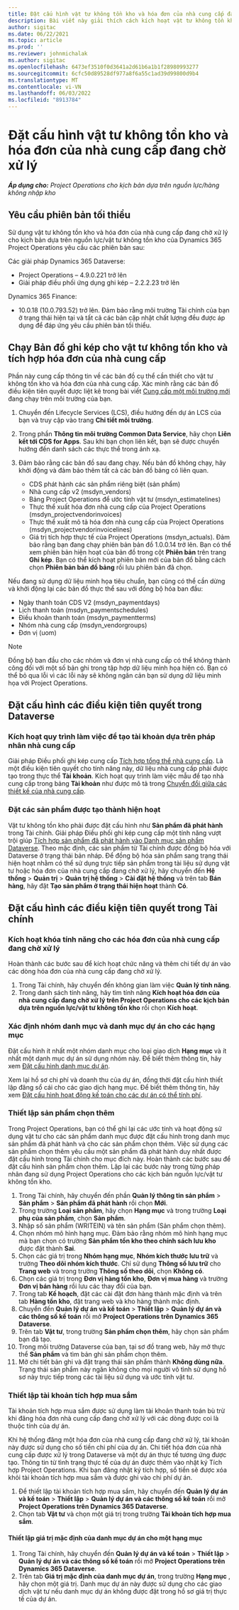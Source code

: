 ```yaml
---
title: Đặt cấu hình vật tư không tồn kho và hóa đơn của nhà cung cấp đang chờ xử lý
description: Bài viết này giải thích cách kích hoạt vật tư không tồn kho và hóa đơn của nhà cung cấp đang chờ xử lý.
author: sigitac
ms.date: 06/22/2021
ms.topic: article
ms.prod: ''
ms.reviewer: johnmichalak
ms.author: sigitac
ms.openlocfilehash: 6473ef3510f0d3641a2d61b6a1b1f28980993277
ms.sourcegitcommit: 6cfc50d89528df977a8f6a55c1ad39d99800d9b4
ms.translationtype: MT
ms.contentlocale: vi-VN
ms.lasthandoff: 06/03/2022
ms.locfileid: "8913784"
---
```

# <a name="configure-non-stocked-materials-and-pending-vendor-invoices"></a>Đặt cấu hình vật tư không tồn kho và hóa đơn của nhà cung cấp đang chờ xử lý

_**Áp dụng cho:** Project Operations cho kịch bản dựa trên nguồn lực/hàng không nhập kho_

## <a name="minimum-version-requirement"></a>Yêu cầu phiên bản tối thiểu

Sử dụng vật tư không tồn kho và hóa đơn của nhà cung cấp đang chờ xử lý cho kịch bản dựa trên nguồn lực/vật tư không tồn kho của Dynamics 365 Project Operations yêu cầu các phiên bản sau:

Các giải pháp Dynamics 365 Dataverse:

- Project Operations – 4.9.0.221 trở lên
- Giải pháp điều phối ứng dụng ghi kép – 2.2.2.23 trở lên

Dynamics 365 Finance:
- 10.0.18 (10.0.793.52) trở lên. Đảm bảo rằng môi trường Tài chính của bạn ở trạng thái hiện tại và tất cả các bản cập nhật chất lượng đều được áp dụng để đáp ứng yêu cầu phiên bản tối thiểu.

## <a name="run-dual-write-maps-for-non-stocked-materials-and-vendor-invoice-integration"></a>Chạy Bản đồ ghi kép cho vật tư không tồn kho và tích hợp hóa đơn của nhà cung cấp

Phần này cung cấp thông tin về các bản đồ cụ thể cần thiết cho vật tư không tồn kho và hóa đơn của nhà cung cấp. Xác minh rằng các bản đồ điều kiện tiên quyết được liệt kê trong bài viết [Cung cấp một môi trường mới](../environment/resource-provision-new-environment.md#run-project-operations-dual-write-maps) đang chạy trên môi trường của bạn.

1. Chuyển đến Lifecycle Services (LCS), điều hướng đến dự án LCS của bạn và truy cập vào trang **Chi tiết môi trường**.
2. Trong phần **Thông tin môi trường Common Data Service**, hãy chọn **Liên kết tới CDS for Apps**. Sau khi bạn chọn liên kết, bạn sẽ được chuyển hướng đến danh sách các thực thể trong ánh xạ.
3. Đảm bảo rằng các bản đồ sau đang chạy. Nếu bản đồ không chạy, hãy khởi động và đảm bảo thêm tất cả các bản đồ bảng có liên quan.

    - CDS phát hành các sản phẩm riêng biệt (sản phẩm)
    - Nhà cung cấp v2 (msdyn_vendors)
    - Bảng Project Operations để ước tính vật tư (msdyn_estimatelines)
    - Thực thể xuất hóa đơn nhà cung cấp của Project Operations (msdyn_projectvendorinvoices)
    - Thực thể xuất mô tả hóa đơn nhà cung cấp của Project Operations (msdyn_projectvendorinvoicelines)
    - Giá trị tích hợp thực tế của Project Operations (msdyn_actuals). Đảm bảo rằng bạn đang chạy phiên bản bản đồ 1.0.0.14 trở lên. Bạn có thể xem phiên bản hiện hoạt của bản đồ trong cột **Phiên bản** trên trang **Ghi kép**. Bạn có thể kích hoạt phiên bản mới của bản đồ bằng cách chọn **Phiên bản bản đồ bảng** rồi lưu phiên bản đã chọn.

Nếu đang sử dụng dữ liệu minh họa tiêu chuẩn, bạn cũng có thể cần dừng và khởi động lại các bản đồ thực thể sau với đồng bộ hóa ban đầu:
  - Ngày thanh toán CDS V2 (msdyn_paymentdays)
  - Lịch thanh toán (msdyn_paymentschedules)
  - Điều khoản thanh toán (msdyn_paymentterms)
  - Nhóm nhà cung cấp (msdyn_vendorgroups)
  - Đơn vị (uom)

> [!NOTE]
> Đồng bộ ban đầu cho các nhóm và đơn vị nhà cung cấp có thể không thành công đối với một số bản ghi trong tập hợp dữ liệu minh họa hiện có. Bạn có thể bỏ qua lỗi vì các lỗi này sẽ không ngăn cản bạn sử dụng dữ liệu minh họa với Project Operations.

## <a name="configure-prerequisites-in-dataverse"></a>Đặt cấu hình các điều kiện tiên quyết trong Dataverse

### <a name="activate-workflow-to-create-accounts-based-on-vendor-entity"></a>Kích hoạt quy trình làm việc để tạo tài khoản dựa trên pháp nhân nhà cung cấp

Giải pháp Điều phối ghi kép cung cấp [Tích hợp tổng thể nhà cung cấp](/dynamics365/fin-ops-core/dev-itpro/data-entities/dual-write/vendor-mapping). Là một điều kiện tiên quyết cho tính năng này, dữ liệu nhà cung cấp phải được tạo trong thực thể **Tài khoản**. Kích hoạt quy trình làm việc mẫu để tạo nhà cung cấp trong bảng **Tài khoản** như được mô tả trong [Chuyển đổi giữa các thiết kế của nhà cung cấp](/dynamics365/fin-ops-core/dev-itpro/data-entities/dual-write/vendor-switch).

### <a name="set-products-to-be-created-as-active"></a>Đặt các sản phẩm được tạo thành hiện hoạt

Vật tư không tồn kho phải được đặt cấu hình như **Sản phẩm đã phát hành** trong Tài chính. Giải pháp Điều phối ghi kép cung cấp một tính năng vượt trội giúp [Tích hợp sản phẩm đã phát hành vào Danh mục sản phẩm Dataverse](/dynamics365/fin-ops-core/dev-itpro/data-entities/dual-write/product-mapping). Theo mặc định, các sản phẩm từ Tài chính được đồng bộ hóa với Dataverse ở trạng thái bản nháp. Để đồng bộ hóa sản phẩm sang trạng thái hiện hoạt nhằm có thể sử dụng trực tiếp sản phẩm trong tài liệu sử dụng vật tư hoặc hóa đơn của nhà cung cấp đang chờ xử lý, hãy chuyển đến **Hệ thống** > **Quản trị** > **Quản trị hệ thống** > **Cài đặt hệ thống** và trên tab **Bán hàng**, hãy đặt **Tạo sản phẩm ở trạng thái hiện hoạt** thành **Có**.

## <a name="configure-prerequisites-in-finance"></a>Đặt cấu hình các điều kiện tiên quyết trong Tài chính

### <a name="enable-the-feature-key-for-pending-vendor-invoices"></a>Kích hoạt khóa tính năng cho các hóa đơn của nhà cung cấp đang chờ xử lý

Hoàn thành các bước sau để kích hoạt chức năng và thêm chi tiết dự án vào các dòng hóa đơn của nhà cung cấp đang chờ xử lý.

1. Trong Tài chính, hãy chuyển đến không gian làm việc **Quản lý tính năng**.
2. Trong danh sách tính năng, hãy tìm tính năng **Kích hoạt hóa đơn của nhà cung cấp đang chờ xử lý trên Project Operations cho các kịch bản dựa trên nguồn lực/vật tư không tồn kho** rồi chọn **Kích hoạt**.

### <a name="define-category-groups-and-project-categories-for-items"></a>Xác định nhóm danh mục và danh mục dự án cho các hạng mục

Đặt cấu hình ít nhất một nhóm danh mục cho loại giao dịch **Hạng mục** và ít nhất một danh mục dự án sử dụng nhóm này. Để biết thêm thông tin, hãy xem [Đặt cấu hình danh mục dự án](../project-accounting/configure-project-categories.md#category-groups).

Xem lại hồ sơ chi phí và doanh thu của dự án, đồng thời đặt cấu hình thiết lập đăng sổ cái cho các giao dịch hạng mục. Để biết thêm thông tin, hãy xem [Đặt cấu hình hoạt động kế toán cho các dự án có thể tính phí](../project-accounting/configure-accounting-billable-projects.md).

### <a name="set-up-a-write-in-product"></a>Thiết lập sản phẩm chọn thêm

Trong Project Operations, bạn có thể ghi lại các ước tính và hoạt động sử dụng vật tư cho các sản phẩm danh mục được đặt cấu hình trong danh mục sản phẩm đã phát hành và cho các sản phẩm chọn thêm. Việc sử dụng các sản phẩm chọn thêm yêu cầu một sản phẩm đã phát hành duy nhất được đặt cấu hình trong Tài chính cho mục đích này. Hoàn thành các bước sau để đặt cấu hình sản phẩm chọn thêm. Lặp lại các bước này trong từng pháp nhân đang sử dụng Project Operations cho các kịch bản nguồn lực/vật tư không tồn kho.

1. Trong Tài chính, hãy chuyển đến phần **Quản lý thông tin sản phẩm** > **Sản phẩm** > **Sản phẩm đã phát hành** rồi chọn **Mới**.
2. Trong trường **Loại sản phẩm**, hãy chọn **Hạng mục** và trong trường **Loại phụ của sản phẩm**, chọn **Sản phẩm**.
3. Nhập số sản phẩm (WRITEIN) và tên sản phẩm (Sản phẩm chọn thêm).
4. Chọn nhóm mô hình hạng mục. Đảm bảo rằng nhóm mô hình hạng mục mà bạn chọn có trường **Sản phẩm tồn kho theo chính sách lưu kho** được đặt thành **Sai**.
5. Chọn các giá trị trong **Nhóm hạng mục**, **Nhóm kích thước lưu trữ** và trường **Theo dõi nhóm kích thước**. Chỉ sử dụng **Thông số lưu trữ** cho **Trang web** và trong trường **Thông số theo dõi**, chọn **Không có**.
6. Chọn các giá trị trong **Đơn vị hàng tồn kho**, **Đơn vị mua hàng** và trường **Đơn vị bán hàng** rồi lưu các thay đổi của bạn.
7. Trong tab **Kế hoạch**, đặt các cài đặt đơn hàng thành mặc định và trên tab **Hàng tồn kho**, đặt trang web và kho hàng thành mặc định.
8. Chuyển đến **Quản lý dự án và kế toán** > **Thiết lập** > **Quản lý dự án và các thông số kế toán** rồi mở **Project Operations trên Dynamics 365 Dataverse**. 
9. Trên tab **Vật tư**, trong trường **Sản phẩm chọn thêm**, hãy chọn sản phẩm bạn đã tạo.
10. Trong môi trường Dataverse của bạn, tại sơ đồ trang web, hãy mở thực thể **Sản phẩm** và tìm bản ghi sản phẩm chọn thêm. 
11. Mở chi tiết bản ghi và đặt trạng thái sản phẩm thành **Không dùng nữa**. Trạng thái sản phẩm này ngăn không cho mọi người vô tình sử dụng hồ sơ này trực tiếp trong các tài liệu sử dụng và ước tính vật tư.

### <a name="set-up-a-procurement-integration-account"></a>Thiết lập tài khoản tích hợp mua sắm

Tài khoản tích hợp mua sắm được sử dụng làm tài khoản thanh toán bù trừ khi đăng hóa đơn nhà cung cấp đang chờ xử lý với các dòng được coi là thuộc tính của dự án.

Khi hệ thống đăng một hóa đơn của nhà cung cấp đang chờ xử lý, tài khoản này được sử dụng cho số tiền chi phí của dự án. Chi tiết hóa đơn của nhà cung cấp được xử lý trong Dataverse và một dự án thực tế tương ứng được tạo. Thông tin từ tình trạng thực tế của dự án được thêm vào nhật ký Tích hợp Project Operations. Khi bạn đăng nhật ký tích hợp, số tiền sẽ được xóa khỏi tài khoản tích hợp mua sắm và được ghi vào chi phí dự án.

1. Để thiết lập tài khoản tích hợp mua sắm, hãy chuyển đến **Quản lý dự án và kế toán** > **Thiết lập** > **Quản lý dự án và các thông số kế toán** rồi mở **Project Operations trên Dynamics 365 Dataverse**. 
2. Chọn tab **Vật tư** và chọn một giá trị trong trường **Tài khoản tích hợp mua sắm**.

#### <a name="set-up-project-category-defaults-for-an-item"></a>Thiết lập giá trị mặc định của danh mục dự án cho một hạng mục

1. Trong Tài chính, hãy chuyển đến **Quản lý dự án và kế toán** > **Thiết lập** > **Quản lý dự án và các thông số kế toán** rồi mở **Project Operations trên Dynamics 365 Dataverse**. 
2. Trên tab **Giá trị mặc định của danh mục dự án**, trong trường **Hạng mục** , hãy chọn một giá trị. Danh mục dự án này được sử dụng cho các giao dịch vật tư nếu danh mục dự án không được đặt trong hồ sơ giá trị thực tế của dự án.

